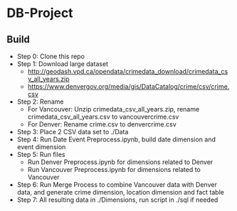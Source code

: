 # DB-Project
## Build
- Step 0: Clone this repo
- Step 1: Download large dataset
  - http://geodash.vpd.ca/opendata/crimedata_download/crimedata_csv_all_years.zip
  - https://www.denvergov.org/media/gis/DataCatalog/crime/csv/crime.csv
- Step 2: Rename
  - For Vancouver: Unzip crimedata_csv_all_years.zip, rename crimedata_csv_all_years.csv to vancouvercrime.csv
  - For Denver: Rename crime.csv to denvercrime.csv
- Step 3: Place 2 CSV data set to ./Data
- Step 4: Run Date Event Preprocess.ipynb, build date dimension and event dimension
- Step 5: Run files
  - Run Denver Preprocess.ipynb for dimensions related to Denver
  - Run Vancouver Preprocess.ipynb for dimensions related to Vancouver
- Step 6: Run Merge Process to combine Vancouver data with Denver data, and generate crime dimension, location dimension and fact table
- Step 7: All resulting data in ./Dimensions, run script in ./sql if needed
